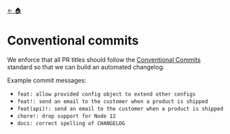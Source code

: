 [← 🏠](./CONTRIBUTING.md)

# Conventional commits

We enforce that all PR titles should follow the [Conventional Commits](https://www.conventionalcommits.org/en/v1.0.0/#summary) standard so that we can build an automated changelog.

Example commit messages:

- `feat: allow provided config object to extend other configs`
- `feat!: send an email to the customer when a product is shipped`
- `feat(api)!: send an email to the customer when a product is shipped`
- `chore!: drop support for Node 12`
- `docs: correct spelling of CHANGELOG`
